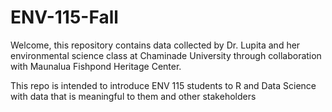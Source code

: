 # ENV-115-Fall

Welcome, this repository contains data collected by Dr. Lupita and her environmental science class at Chaminade University through collaboration with Maunalua Fishpond Heritage Center.

This repo is intended to introduce ENV 115 students to R and Data Science with data that is meaningful to them and other stakeholders

